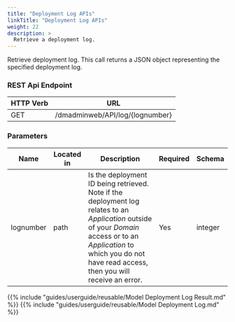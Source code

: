 ```yaml
---
title: "Deployment Log APIs"
linkTitle: "Deployment Log APIs"
weight: 22
description: >
  Retrieve a deployment log.
---
```


Retrieve deployment log. This call returns a JSON object representing the specified deployment log.

### REST Api Endpoint

| HTTP Verb | URL |
| ---- | ----------- |
| GET | /dmadminweb/API/log/{lognumber} |

### Parameters

| Name | Located in | Description | Required | Schema |
| ---- | ---------- | ----------- | -------- | ---- |
| lognumber | path | Is the deployment ID being retrieved. Note if the deployment log relates to an _Application_ outside of your _Domain_ access or to an _Application_ to which you do not have read access, then you will receive an error. | Yes | integer |

{{% include "guides/userguide/reusable/Model Deployment Log Result.md" %}}
{{% include "guides/userguide/reusable/Model Deployment Log.md" %}}
